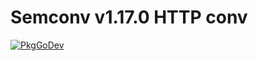 # Semconv v1.17.0 HTTP conv

[![PkgGoDev](https://pkg.go.dev/badge/go.opentelemetry.io/otel/semconv/v1.17.0/httpconv)](https://pkg.go.dev/go.opentelemetry.io/otel/semconv/v1.17.0/httpconv)
